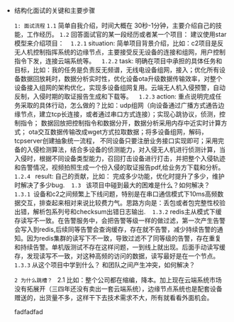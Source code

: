 * 结构化面试的关键和主要步骤
 
    ```1: 面试流程```
         ```1.1``` 简单自我介绍，时间大概在 30秒-1分钟，主要介绍自己的技能，工作经历。
         ```1.2``` 回答面试官的某一段经历或者某一个项目： 建议使用star模型来介绍项目：
         ``` ```
        ```1.2.1``` situation: 简单项目背景介绍，比如：c2项目是反无人机控制指挥系统的边缘节点，主要接受反无设备的连接和组网，用户控制指令下发，连接云端系统等。
        ``` ```
        ```1.2.2``` task: 明确在项目中承担的具体任务和目标，比如：我的任务是负责反无频谱，无线电设备组网，接入；优化所有设备数据回放耗时，数据分析实时性，优化设备ota升级数据传输效率，对整个设备接入组网的架构优化，实现多设备组网复用。云端无人机入侵预警，自动反制，入侵时期的取证报告生成和下载等。
        ``` ```
        ```1.2.3``` action: 重点说明完成任务采取的具体行动，怎么做的？比如：udp组网（向设备通过广播方式通告边缘节点，建立tcp长连接，或者通过串口方式连接）；实现心跳协议，侦测，控制指令； 数据回放把控制指令和数据分开，数据分析采用内存中近实时计算方式； ota交互数据传输改成wget方式拉取数据；将多设备组网，解码，tcpserver创建抽象统一流程， 不同设备只要注册业务接口实现即可；采用完备的入侵检测算法，结合多设备的侦测能力，对入侵无人机进行侦测计算，当入侵时，根据不同设备类型能力，召回打击设备进行打击，并把整个入侵轨迹和告警情况，视频拍照生成一个份入侵的取证报告pdf,给业务方下载和分析。
        ``` ```
        ```1.2.4 ``` result: 自己的贡献，比如： 完成多少功能，优化时提升了多少，维护时解决了多少bug.
        ``` ```
        ```1.3 ``` 该项目中碰到最大的困难是什么？如何解决？
        ```1.3.1 ```设备和c2之间频繁上下线问题，特别是在串口通信模式下10ms高频数据交互，排查起来相对来说比较费力气。思路方向是：丢包或者包完整性校验出错，解析包系列号和checksum出错日志输出.
        ``` ```
        ```1.3.2``` redis主从模式下缓存读写不一致。在告警服务中，会把告警等级一样的做过滤，第一次产生告警会写入到redis,后续同等告警会查询缓存，存在就不告警，减少持续告警的通知。因为redis集群的读写下不一致，导致过滤不了同等级的告警，存在重复和持续告警。单机版测试不存在这样问题，一到线上就出现。后面手动读写缓存，发现读写不一致，对这种高频的访问的数据，读写最好是在一个节点。
        ``` ```
        ```1.3.3``` 从这个项目中学到什么？
        和团队之间产生冲突，如何解决？
        ``` ```
        
    ```2 为什么跳槽？ ```
    2.1 比如：整个公司都在缩编，降本。加上现在云端系统市场没有拓展开（三四年还没有卖出一套云端系统），边缘节点系统也是配套设备赠送的，出货量不多，这样干下去技术需求不大，所有就看看外面机会。

  fadfadfad